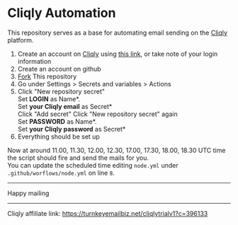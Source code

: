 # Cliqly Automation

This repository serves as a base for automating email sending on the [Cliqly](https://turnkeyemailbiz.net/cliqlytrialv1?c=396133) platform.

1. Create an account on [Cliqly](https://turnkeyemailbiz.net/cliqlytrialv1?c=396133) using [this link](https://turnkeyemailbiz.net/cliqlytrialv1?c=396133), or take note of your login information
2. Create an account on github
3. [Fork](https://github.com/cliqly-automation/cliqly/fork) This repository
4. Go under Settings > Secrets and variables > Actions
5. Click "New repository secret"  
   Set **LOGIN** as Name*.  
   Set **your Cliqly email** as Secret*  
   Click "Add secret" 
   Click "New repository secret" again  
   Set **PASSWORD** as Name*.  
   Set **your Cliqly password** as Secret*  
6. Everything should be set up

Now at around 11.00, 11.30, 12.00, 12.30, 17.00, 17.30, 18.00, 18.30 UTC time the script should fire and send the mails for you.  
You can update the scheduled time editing `node.yml` under `.github/worflows/node.yml` on line `8`.

---

Happy mailing  

---
Cliqly affiliate link: https://turnkeyemailbiz.net/cliqlytrialv1?c=396133